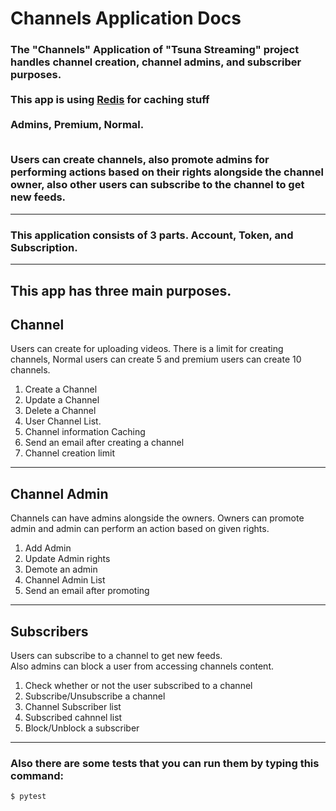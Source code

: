 # Channels Application Docs

<h3>
The "Channels" Application of "Tsuna Streaming" project handles channel creation, channel admins, and subscriber purposes.
<br><br>
This app is using <a href="redis.io">Redis</a> for caching stuff<br><br>
Admins, Premium, Normal.<br><br>

Users can create channels, also promote admins for performing actions based on their rights alongside the channel owner, also other users can subscribe to the channel to get new feeds.
</h3>
<hr>
<h3>This application consists of 3 parts.
 <b>Account</b>, <b>Token</b>, and <b>Subscription</b>.</h3>

<hr>
<h2>This app has three main purposes.</h2>


<h2>Channel</h2>
<p>
    Users can create for uploading videos.
    There is a limit for creating channels, Normal users can create 5 and premium users can create 10 channels.
</p>

<ol>
    <li>Create a Channel</li>
    <li>Update a Channel</li>
    <li>Delete a Channel</li>
    <li>User Channel List.</li>
    <li>Channel information Caching</li>
    <li>Send an email after creating a channel</li>
    <li>Channel creation limit</li>
</ol>
<hr>

<h2> Channel Admin</h2>
<p>
    Channels can have admins alongside the owners.
    Owners can promote admin and admin can perform an action based on given rights.
</p>

<ol>
    <li>Add Admin</li>
    <li>Update Admin rights</li>
    <li>Demote an admin</li>
    <li>Channel Admin List</li>
    <li>Send an email after promoting</li>
</ol>
<hr>


<h2>Subscribers</h2>
<p>
    Users can subscribe to a channel to get new feeds. <br>
    Also admins can block a user from accessing channels content.
</p>

<ol>
    <li>Check whether or not the user subscribed to a channel</li>
    <li>Subscribe/Unsubscribe a channel</li>
    <li>Channel Subscriber list</li>
    <li>Subscribed cahnnel list</li>
    <li>Block/Unblock a subscriber</li>
</ol>
<hr>
<h3>Also there are some tests that you can run them by typing this command:</h3>

```
$ pytest
```
